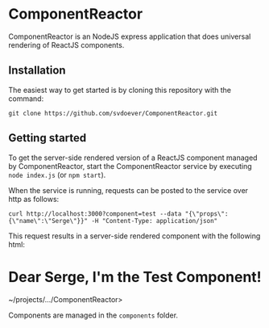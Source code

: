 # ComponentReactor

ComponentReactor is an NodeJS express application that does universal rendering of ReactJS components.

## Installation

The easiest way to get started is by cloning this repository with the command:

```git clone https://github.com/svdoever/ComponentReactor.git```

## Getting started

To get the server-side rendered version of a ReactJS component managed by ComponentReactor, start the 
ComponentReactor service by executing ```node index.js``` (or ```npm start```).

When the service is running, requests can be posted to the service over http as follows:

```curl http://localhost:3000?component=test --data "{\"props\":{\"name\":\"Serge\"}}" -H "Content-Type: application/json"```

This request results in a server-side rendered component with the following html:

<h1 data-reactroot="" data-reactid="1" data-react-checksum="628833960"><!-- react-text: 2 -->Dear <!-- /react-text --><!-- react-text: 3 -->Serge<!-- /react-text --><!-- react-text: 4 -->, I&#x27;m the Test Component!<!-- /react-text --></h1>~/projects/.../ComponentReactor>

Components are managed in the ```components``` folder. 
